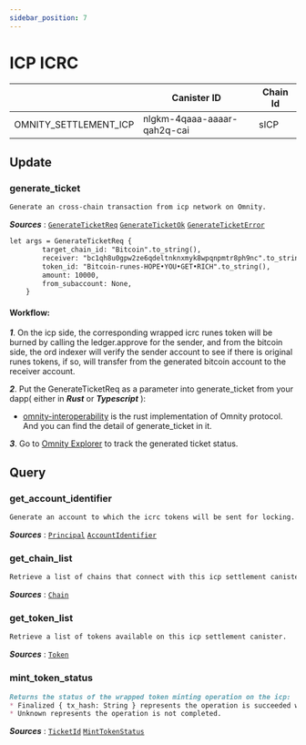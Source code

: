 ```yaml
---
sidebar_position: 7
---
```


# ICP ICRC

|  | Canister ID | Chain Id |
| --- | --- | --- |
| OMNITY_SETTLEMENT_ICP | nlgkm-4qaaa-aaaar-qah2q-cai | sICP |

## Update
### generate_ticket
```md title="generate_ticket(args: GenerateTicketReq) -> Result<GenerateTicketOk, GenerateTicketError>"
Generate an cross-chain transaction from icp network on Omnity.
```
***Sources*** : 
[`GenerateTicketReq`](https://github.com/octopus-network/omnity-interoperability/)
[`GenerateTicketOk`](https://github.com/octopus-network/omnity-interoperability/)
[`GenerateTicketError`](https://github.com/octopus-network/omnity-interoperability/)

```md title="Rust Input Example:"
let args = GenerateTicketReq {
		target_chain_id: "Bitcoin".to_string(),
		receiver: "bc1qh8u0gpw2ze6qdeltnknxmyk8wpqnpmtr8ph9nc".to_string(),
		token_id: "Bitcoin-runes-HOPE•YOU•GET•RICH".to_string(),
		amount: 10000,
		from_subaccount: None,
	}
```

#### Workflow: 
***1***. On the icp side, the corresponding wrapped icrc runes token will be burned by calling the ledger.approve for the sender, and from the bitcoin side, the ord indexer will verify the sender account to see if there is original runes tokens, if so, will transfer from the generated bitcoin account to the receiver account.

***2***. Put the GenerateTicketReq as a parameter into generate_ticket from your dapp( either in ***Rust*** or ***Typescript*** ):
- [omnity-interoperability](https://github.com/octopus-network/omnity-interoperability/blob/main/customs/bitcoin/src/main.rs#L195) is the rust implementation of Omnity protocol. And you can find the detail of generate_ticket in it.

***3***. Go to [Omnity Explorer](https://explorer.omnity.network/) to track the generated ticket status.

## Query
### get_account_identifier
```md title="get_account_identifier(principal: Principal) -> AccountIdentifier "
Generate an account to which the icrc tokens will be sent for locking.
```
***Sources*** : 
[`Principal`](https://github.com/octopus-network/omnity-interoperability/)
[`AccountIdentifier`](https://github.com/octopus-network/omnity-interoperability/)

### get_chain_list
```md title="get_chain_list() -> Vec<Chain>"
Retrieve a list of chains that connect with this icp settlement canister.
```
***Sources*** : 
[`Chain`](https://github.com/octopus-network/omnity-interoperability/)

### get_token_list
```md title="get_token_list() -> Vec<Token>"
Retrieve a list of tokens available on this icp settlement canister.
```
***Sources*** : 
[`Token`](https://github.com/octopus-network/omnity-interoperability/)

### mint_token_status
```md title="mint_token_status(ticket_id: TicketId) -> MintTokenStatus"
Returns the status of the wrapped token minting operation on the icp:
* Finalized { tx_hash: String } represents the operation is succeeded with the transaction hash on the icp.
* Unknown represents the operation is not completed.
```
***Sources*** : 
[`TicketId`](https://github.com/octopus-network/omnity-interoperability/)
[`MintTokenStatus`](https://github.com/octopus-network/omnity-interoperability/)